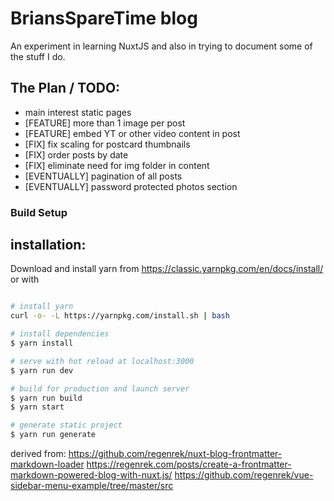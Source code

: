 # BriansSpareTime blog

An experiment in learning NuxtJS and also in trying to document some of the stuff I do.


## The Plan / TODO:
 - main interest static pages
 - [FEATURE] more than 1 image per post
 - [FEATURE] embed YT or other video content in post
 - [FIX] fix scaling for postcard thumbnails
 - [FIX] order posts by date
 - [FIX] eliminate need for img folder in content
 - [EVENTUALLY] pagination of all posts
 - [EVENTUALLY] password protected photos section

 




### Build Setup
## installation:

Download and install yarn from 
https://classic.yarnpkg.com/en/docs/install/
or with 


``` bash

# install yarn
curl -o- -L https://yarnpkg.com/install.sh | bash

# install dependencies
$ yarn install

# serve with hot reload at localhost:3000
$ yarn run dev

# build for production and launch server
$ yarn run build
$ yarn start

# generate static project
$ yarn run generate
```


derived from:
https://github.com/regenrek/nuxt-blog-frontmatter-markdown-loader 
https://regenrek.com/posts/create-a-frontmatter-markdown-powered-blog-with-nuxt.js/
https://github.com/regenrek/vue-sidebar-menu-example/tree/master/src
